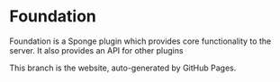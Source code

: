 Foundation
==========

Foundation is a Sponge plugin which provides core functionality to the server. It also provides an API for other plugins

This branch is the website, auto-generated by GitHub Pages.
